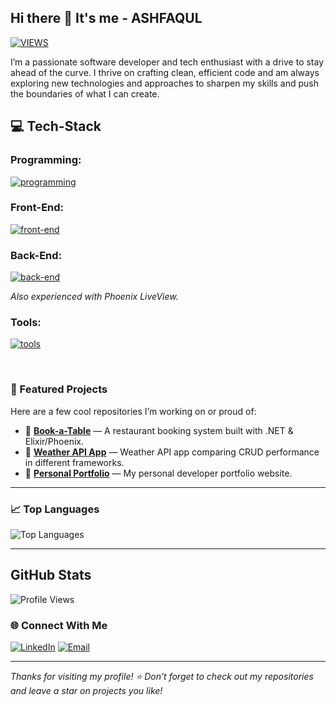 ## Hi there 👋 It's me - ASHFAQUL
[![VIEWS](https://komarev.com/ghpvc/?username=awalashfaqul&color=blue&style=for-the-badge&label=PROFILE+VIEWS)](#)

I’m a passionate software developer and tech enthusiast with a drive to stay ahead of the curve. I thrive on crafting clean, efficient code and am always exploring new technologies and approaches to sharpen my skills and push the boundaries of what I can create.



## 💻 **Tech-Stack**

### **Programming:**

[![programming](https://skillicons.dev/icons?i=cs,js,elixir,python,ts&perline=10)](#front-end)

### **Front-End:**

[![front-end](https://skillicons.dev/icons?i=html,css,tailwind,bootstrap,vue,react,redux&perline=10)](#front-end)

### **Back-End:**

[![back-end](https://skillicons.dev/icons?i=dotnet,laravel,phoenix,mongodb,postgresql,mysql,git,docker&perline=10)](#back-end)

_Also experienced with Phoenix LiveView._

### **Tools:**

[![tools](https://skillicons.dev/icons?i=vscode,visualstudio,postman,figma,githubactions,aws,azure&perline=10)](#tools)

<br/>

### 🚀 Featured Projects

Here are a few cool repositories I’m working on or proud of:

- 🔗 [**Book-a-Table**](https://github.com/awalashfaqul/book-a-table) — A restaurant booking system built with .NET & Elixir/Phoenix.
- 🔗 [**Weather API App**](https://github.com/awalashfaqul/weather-api-app) — Weather API app comparing CRUD performance in different frameworks.
- 🔗 [**Personal Portfolio**](https://github.com/awalashfaqul/portfolio) — My personal developer portfolio website.

---

### 📈 Top Languages

![Top Languages](https://github-readme-stats.vercel.app/api/top-langs/?username=awalashfaqul&layout=compact&theme=default)

---

## **GitHub Stats**
![Profile Views](https://github-readme-stats.vercel.app/api?username=awalashfaqul&show_icons=true&theme=default&count_private=true)


### 🌐 Connect With Me

[![LinkedIn](https://img.shields.io/badge/LinkedIn-blue?logo=linkedin&style=for-the-badge)](https://www.linkedin.com/in/awalashfaqul)
[![Email](https://img.shields.io/badge/Email-D14836?logo=gmail&style=for-the-badge)](mailto:your-email@example.com)

---

_Thanks for visiting my profile! ⭐ Don’t forget to check out my repositories and leave a star on projects you like!_

<!--
**awalashfaqul/awalashfaqul** is a ✨ _special_ ✨ repository because its `README.md` (this file) appears on your GitHub profile.

Here are some ideas to get you started:

- 🔭 I’m currently working on ...
- 🌱 I’m currently learning ...
- 👯 I’m looking to collaborate on ...
- 🤔 I’m looking for help with ...
- 💬 Ask me about ...
- 📫 How to reach me: ...
- 😄 Pronouns: ...
- ⚡ Fun fact: ...
-->
